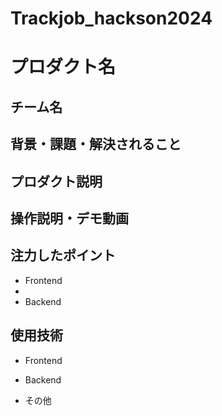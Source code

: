 # Trackjob_hackson2024

# プロダクト名


## チーム名



## 背景・課題・解決されること

## プロダクト説明

<!-- 開発したプロダクトの説明を入力してください -->


## 操作説明・デモ動画



## 注力したポイント

- Frontend
- 
- Backend

## 使用技術
- Frontend

- Backend

- その他
